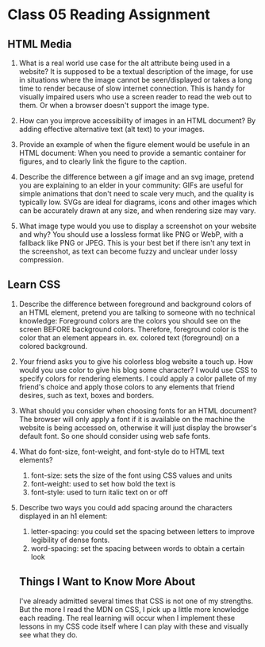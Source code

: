# Class 05 Reading Assignment

## HTML Media

1. What is a real world use case for the alt attribute being used in a website?
It is supposed to be a textual description of the image, for use in situations where the image cannot be seen/displayed or takes a long time to render because of slow internet connection. This is handy for visually impaired users who use a screen reader to read the web out to them. Or when a browser doesn't support the image type.

2. How can you improve accessibility of images in an HTML document?
By adding effective alternative text (alt text) to your images.

3. Provide an example of when the figure element would be usefule in an HTML document:
When you need to provide a semantic container for figures, and to clearly link the figure to the caption.

4. Describe the difference between a gif image and an svg image, pretend you are explaining to an elder in your community:
GIFs are useful for simple animations that don't need to scale very much, and the quality is typically low.
SVGs are ideal for diagrams, icons and other images which can be accurately drawn at any size, and when rendering size may vary.

5. What image type would you use to display a screenshot on your website and why?
You should use a lossless format like PNG or WebP, with a fallback like PNG or JPEG. This is your best bet if there isn't any text in the screenshot, as text can become fuzzy and unclear under lossy compression.


## Learn CSS

1. Describe the difference between foreground and background colors of an HTML element, pretend you are talking to someone with no technical knowledge:
Foreground colors are the colors you should see on the screen BEFORE background colors. Therefore, foreground color is the color that an element appears in. 
ex. colored text (foreground) on a colored background.

2. Your friend asks you to give his colorless blog website a touch up. How would you use color to give his blog some character?
I would use CSS to specify colors for rendering elements. I could apply a color pallete of my friend's choice and apply those colors to any elements that friend desires, such as text, boxes and borders.

3. What should you consider when choosing fonts for an HTML document?
The browser will only apply a font if it is available on the machine the website is being accessed on, otherwise it will just display the browser's default font. So one should consider using web safe fonts.

4. What do font-size, font-weight, and font-style do to HTML text elements?
   1. font-size: sets the size of the font using CSS values and units
   2. font-weight: used to set how bold the text is
   3. font-style: used to turn italic text on or off

5. Describe two ways you could add spacing around the characters displayed in an h1 element:
   1. letter-spacing: you could set the spacing between letters to improve legibility of dense fonts.
   2. word-spacing: set the spacing between words to obtain a certain look


   ## Things I Want to Know More About

   I've already admitted several times that CSS is not one of my strengths. But the more I read the MDN on CSS, I pick up a little more knowledge each reading. The real learning will occur when I implement these lessons in my CSS code itself where I can play with these and visually see what they do.